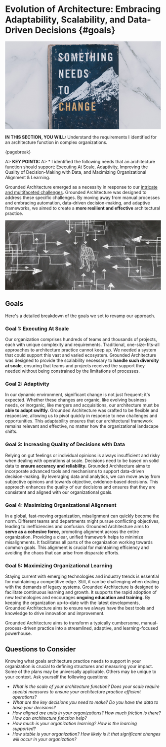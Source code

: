 

# Evolution of Architecture: Embracing Adaptability, Scalability, and Data-Driven Decisions {#goals}

![image by bluehouse skis from pixabay](assets/images/change-4777508_1280.jpg)

**IN THIS SECTION, YOU WILL:** Understand the requirements I identified for an architecture function in complex organizations.

{pagebreak}

A> **KEY POINTS:**
A> * I identified the following needs that an architecture function should support: Executing At Scale, Adaptivity, Improving the Quality of Decision-Making with Data, and Maximizing Organizational Alignment & Learning.

Grounded Architecture emerged as a necessity in response to our [intricate and multifaceted challenges](#context). Grounded Architecture was designed to address these specific challenges. By moving away from manual processes and embracing automation, data-driven decision-making, and adaptive frameworks, we aimed to create a **more resilient and effective** architectural practice. 

![image by gerd altmann from pixabay](assets/images/stress-gc7a712a2f_1920.jpg)

## Goals

Here's a detailed breakdown of the goals we set to revamp our approach.

### Goal 1: Executing At Scale

Our organization comprises hundreds of teams and thousands of projects, each with unique complexity and requirements. Traditional, one-size-fits-all approaches to architecture practice cannot keep up. We needed a system that could support this vast and varied ecosystem. Grounded Architecture was designed to provide the scalability necessary to **handle such diversity at scale**, ensuring that teams and projects received the support they needed without being constrained by the limitations of processes.

### Goal 2: Adaptivity

In our dynamic environment, significant change is not just frequent; it's expected. Whether these changes are organic, like evolving business needs, or inorganic, like mergers and acquisitions, our architecture must be **able to adapt swiftly**. Grounded Architecture was crafted to be flexible and responsive, allowing us to pivot quickly in response to new challenges and opportunities. This adaptability ensures that our architectural framework remains relevant and effective, no matter how the organizational landscape shifts.

### Goal 3: Increasing Quality of Decisions with Data

Relying on gut feelings or individual opinions is always insufficient and risky when dealing with operations at scale. Decisions need to be based on solid data to **ensure accuracy and reliability.** Grounded Architecture aims to incorporate advanced tools and mechanisms to support data-driven decision-making. By leveraging data and analytics, we can move away from subjective opinions and towards objective, evidence-based decisions. This approach enhances the quality of our decisions and ensures that they are consistent and aligned with our organizational goals.

### Goal 4: Maximizing Organizational Alignment

In a global, fast-moving organization, misalignment can quickly become the norm. Different teams and departments might pursue conflicting objectives, leading to inefficiencies and confusion. Grounded Architecture aims to **serve as a cohesive force,** promoting alignment across the entire organization. Providing a clear, unified framework helps to minimize misalignments. It facilitates all parts of the organization working towards common goals. This alignment is crucial for maintaining efficiency and avoiding the chaos that can arise from disparate efforts.

### Goal 5: Maximizing Organizational Learning

Staying current with emerging technologies and industry trends is essential for maintaining a competitive edge. Still, it can be challenging when dealing with the demands of legacy systems. Grounded Architecture is designed to facilitate continuous learning and growth. It supports the rapid adoption of new technologies and encourages **ongoing education and training.** By keeping the organization up-to-date with the latest developments, Grounded Architecture aims to ensure we always have the best tools and knowledge to drive innovation and improvement.

Grounded Architecture aims to transform a typically cumbersome, manual-process-driven practice into a streamlined, adaptive, and learning-focused powerhouse. 

## Questions to Consider

Knowing what goals architecture practice needs to support in your organization is crucial to defining structures and measuring your impact. Some of the plans may be universally applicable. Others may be unique to your context. Ask yourself the following questions:

* *What is the scale of your architecture function? Does your scale require special measures to ensure your architecture practice efficient operations?*
* *What are the key decisions you need to make? Do you have the data to base your decisions?*
* *How aligned are units in your organizations? How much friction is there? How can architecture function help?*
* *How much is your organization learning? How is the learning supported?*
* *How stable is your organization? How likely is it that significant changes will occur in your organization?* 
